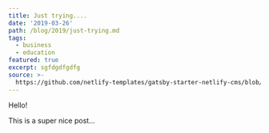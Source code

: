 ```yaml
---
title: Just trying....
date: '2019-03-26'
path: /blog/2019/just-trying.md
tags:
  - business
  - education
featured: true
excerpt: sgfdgdfgdfg
source: >-
  https://github.com/netlify-templates/gatsby-starter-netlify-cms/blob/master/static/admin/config.yml
---
```

Hello!

This is a super nice post...
